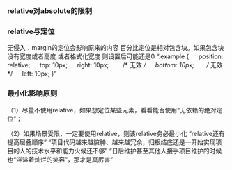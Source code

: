 ### relative对absolute的限制
### relative与定位
无侵入：margin的定位会影响原来的内容
百分比定位是相对包含块。如果包含块没有宽度或者高度 或者格式化宽度 则设置后可能还是0
“.example {
　 position: relative;
　 top: 10px;
　 right: 10px;　　 /* 无效 */
　 bottom: 10px;　　/* 无效 */
　 left: 10px;
}”

### 最小化影响原则
（1）尽量不使用relative，如果想定位某些元素，看看能否使用“无依赖的绝对定位”；

（2）如果场景受限，一定要使用relative，则该relative务必最小化
“relative还有提高层叠顺序”
“项目代码越来越臃肿、越来越冗余，归根结底还是一开始实现项目的人的技术水平和能力火候还不够”
“日后维护甚至其他人接手项目维护的时候也“洋溢着灿烂的笑容”，那才是真厉害”